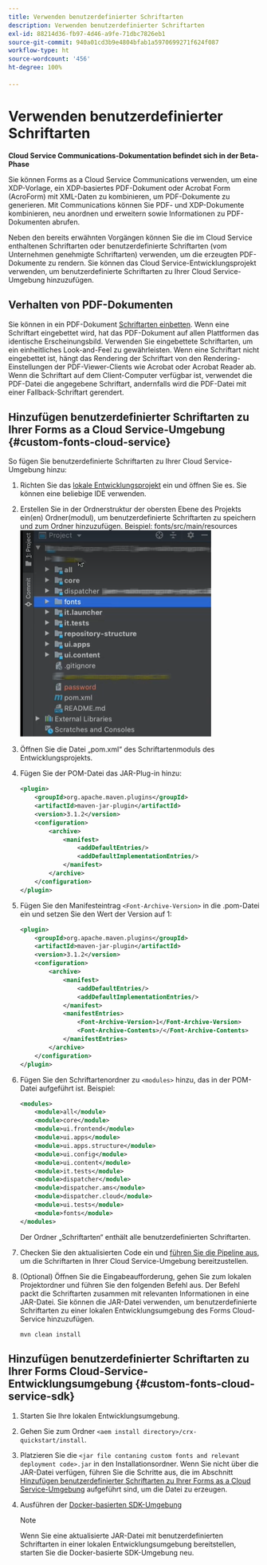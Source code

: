 ```yaml
---
title: Verwenden benutzerdefinierter Schriftarten
description: Verwenden benutzerdefinierter Schriftarten
exl-id: 88214d36-fb97-4d46-a9fe-71dbc7826eb1
source-git-commit: 940a01cd3b9e4804bfab1a5970699271f624f087
workflow-type: ht
source-wordcount: '456'
ht-degree: 100%

---
```


# Verwenden benutzerdefinierter Schriftarten

**Cloud Service Communications-Dokumentation befindet sich in der Beta-Phase**

Sie können Forms as a Cloud Service Communications verwenden, um eine XDP-Vorlage, ein XDP-basiertes PDF-Dokument oder Acrobat Form (AcroForm) mit XML-Daten zu kombinieren, um PDF-Dokumente zu generieren. Mit Communications können Sie PDF- und XDP-Dokumente kombinieren, neu anordnen und erweitern sowie Informationen zu PDF-Dokumenten abrufen.

Neben den bereits erwähnten Vorgängen können Sie die im Cloud Service enthaltenen Schriftarten oder benutzerdefinierte Schriftarten (vom Unternehmen genehmigte Schriftarten) verwenden, um die erzeugten PDF-Dokumente zu rendern. Sie können das Cloud Service-Entwicklungsprojekt verwenden, um benutzerdefinierte Schriftarten zu Ihrer Cloud Service-Umgebung hinzuzufügen.

## Verhalten von PDF-Dokumenten

Sie können in ein PDF-Dokument [Schriftarten einbetten](https://adobedocs.github.io/experience-manager-forms-cloud-service-developer-reference/api/sync/#tag/PDFOutputOptions). Wenn eine Schriftart eingebettet wird, hat das PDF-Dokument auf allen Plattformen das identische Erscheinungsbild. Verwenden Sie eingebettete Schriftarten, um ein einheitliches Look-and-Feel zu gewährleisten. Wenn eine Schriftart nicht eingebettet ist, hängt das Rendering der Schriftart von den Rendering-Einstellungen der PDF-Viewer-Clients wie Acrobat oder Acrobat Reader ab. Wenn die Schriftart auf dem Client-Computer verfügbar ist, verwendet die PDF-Datei die angegebene Schriftart, andernfalls wird die PDF-Datei mit einer Fallback-Schriftart gerendert.

## Hinzufügen benutzerdefinierter Schriftarten zu Ihrer Forms as a Cloud Service-Umgebung {#custom-fonts-cloud-service}

So fügen Sie benutzerdefinierte Schriftarten zu Ihrer Cloud Service-Umgebung hinzu:

1. Richten Sie das [lokale Entwicklungsprojekt](setup-local-development-environment.md) ein und öffnen Sie es. Sie können eine beliebige IDE verwenden.
1. Erstellen Sie in der Ordnerstruktur der obersten Ebene des Projekts ein(en) Ordner(modul), um benutzerdefinierte Schriftarten zu speichern und zum Ordner hinzuzufügen. Beispiel: fonts/src/main/resources
   ![Schriftartenordner](assets/fonts.png)

1. Öffnen Sie die Datei „pom.xml“ des Schriftartenmoduls des Entwicklungsprojekts.
1. Fügen Sie der POM-Datei das JAR-Plug-in hinzu:

   ```xml
   <plugin>
       <groupId>org.apache.maven.plugins</groupId>
       <artifactId>maven-jar-plugin</artifactId>
       <version>3.1.2</version>
       <configuration>
           <archive>
               <manifest>
                   <addDefaultEntries/>
                   <addDefaultImplementationEntries/>
               </manifest>
           </archive>
       </configuration>
   </plugin>
   ```


1. Fügen Sie den Manifesteintrag `<Font-Archive-Version>` in die .pom-Datei ein und setzen Sie den Wert der Version auf 1:

   ```xml
   <plugin>
       <groupId>org.apache.maven.plugins</groupId>
       <artifactId>maven-jar-plugin</artifactId>
       <version>3.1.2</version>
       <configuration>
           <archive>
               <manifest>
                   <addDefaultEntries/>
                   <addDefaultImplementationEntries/>
               </manifest>
               <manifestEntries>
                   <Font-Archive-Version>1</Font-Archive-Version>
                   <Font-Archive-Contents>/</Font-Archive-Contents>
               </manifestEntries> 
           </archive>
       </configuration>
   </plugin>
   ```

1. Fügen Sie den Schriftartenordner zu `<modules>` hinzu, das in der POM-Datei aufgeführt ist. Beispiel:

   ```xml
   <modules>
       <module>all</module>
       <module>core</module>
       <module>ui.frontend</module>
       <module>ui.apps</module>
       <module>ui.apps.structure</module>
       <module>ui.config</module>
       <module>ui.content</module>
       <module>it.tests</module>
       <module>dispatcher</module>
       <module>dispatcher.ams</module>
       <module>dispatcher.cloud</module>
       <module>ui.tests</module>
       <module>fonts</module>
   </modules>
   ```

   Der Ordner „Schriftarten“ enthält alle benutzerdefinierten Schriftarten.

1. Checken Sie den aktualisierten Code ein und [führen Sie die Pipeline aus](/help/implementing/cloud-manager/deploy-code.md), um die Schriftarten in Ihrer Cloud Service-Umgebung bereitzustellen.

1. (Optional) Öffnen Sie die Eingabeaufforderung, gehen Sie zum lokalen Projektordner und führen Sie den folgenden Befehl aus. Der Befehl packt die Schriftarten zusammen mit relevanten Informationen in eine JAR-Datei. Sie können die JAR-Datei verwenden, um benutzerdefinierte Schriftarten zu einer lokalen Entwicklungsumgebung des Forms Cloud-Service hinzuzufügen.

   ```shell
   mvn clean install
   ```

## Hinzufügen benutzerdefinierter Schriftarten zu Ihrer Forms Cloud-Service-Entwicklungsumgebung {#custom-fonts-cloud-service-sdk}

1. Starten Sie Ihre lokalen Entwicklungsumgebung.
1. Gehen Sie zum Ordner `<aem install directory>/crx-quickstart/install`.
1. Platzieren Sie die `<jar file contaning custom fonts and relevant deployment code>.jar` in den Installationsordner. Wenn Sie nicht über die JAR-Datei verfügen, führen Sie die Schritte aus, die im Abschnitt [Hinzufügen benutzerdefinierter Schriftarten zu Ihrer Forms as a Cloud Service-Umgebung](#custom-fonts-cloud-service) aufgeführt sind, um die Datei zu erzeugen.
1. Ausführen der [Docker-basierten SDK-Umgebung](setup-local-development-environment.md#docker-microservices)


   >[!NOTE]
   >
   >Wenn Sie eine aktualisierte JAR-Datei mit benutzerdefinierten Schriftarten in einer lokalen Entwicklungsumgebung bereitstellen, starten Sie die Docker-basierte SDK-Umgebung neu.
